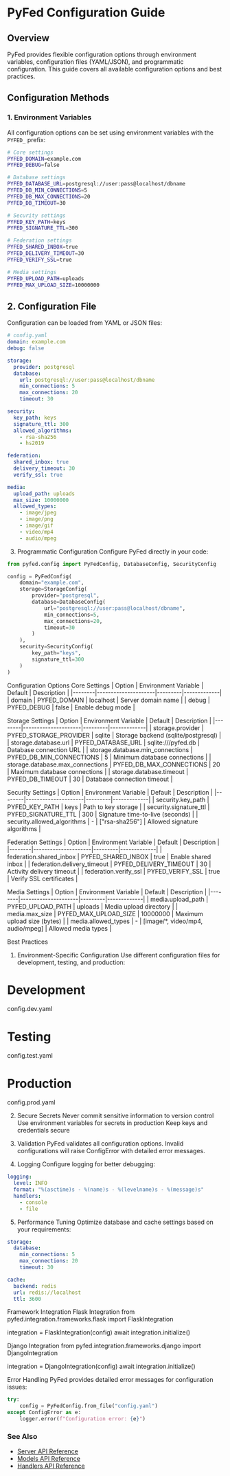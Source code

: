 # PyFed Configuration Guide

## Overview
PyFed provides flexible configuration options through environment variables, configuration files (YAML/JSON), and programmatic configuration. This guide covers all available configuration options and best practices.

## Configuration Methods

### 1. Environment Variables
All configuration options can be set using environment variables with the `PYFED_` prefix:

```bash
# Core settings
PYFED_DOMAIN=example.com
PYFED_DEBUG=false

# Database settings
PYFED_DATABASE_URL=postgresql://user:pass@localhost/dbname
PYFED_DB_MIN_CONNECTIONS=5
PYFED_DB_MAX_CONNECTIONS=20
PYFED_DB_TIMEOUT=30

# Security settings
PYFED_KEY_PATH=keys
PYFED_SIGNATURE_TTL=300

# Federation settings
PYFED_SHARED_INBOX=true
PYFED_DELIVERY_TIMEOUT=30
PYFED_VERIFY_SSL=true

# Media settings
PYFED_UPLOAD_PATH=uploads
PYFED_MAX_UPLOAD_SIZE=10000000
```

## 2. Configuration File
Configuration can be loaded from YAML or JSON files:

```yaml
# config.yaml
domain: example.com
debug: false

storage:
  provider: postgresql
  database:
    url: postgresql://user:pass@localhost/dbname
    min_connections: 5
    max_connections: 20
    timeout: 30

security:
  key_path: keys
  signature_ttl: 300
  allowed_algorithms:
    - rsa-sha256
    - hs2019

federation:
  shared_inbox: true
  delivery_timeout: 30
  verify_ssl: true

media:
  upload_path: uploads
  max_size: 10000000
  allowed_types:
    - image/jpeg
    - image/png
    - image/gif
    - video/mp4
    - audio/mpeg
```

3. Programmatic Configuration
Configure PyFed directly in your code:

```python
from pyfed.config import PyFedConfig, DatabaseConfig, SecurityConfig

config = PyFedConfig(
    domain="example.com",
    storage=StorageConfig(
        provider="postgresql",
        database=DatabaseConfig(
            url="postgresql://user:pass@localhost/dbname",
            min_connections=5,
            max_connections=20,
            timeout=30
        )
    ),
    security=SecurityConfig(
        key_path="keys",
        signature_ttl=300
    )
)
```

Configuration Options
Core Settings
| Option | Environment Variable | Default | Description | 
|--------|---------------------|---------|-------------| 
| domain | PYFED_DOMAIN | localhost | Server domain name | 
| debug | PYFED_DEBUG | false | Enable debug mode |

Storage Settings
| Option | Environment Variable | Default | Description | 
|--------|---------------------|---------|-------------| 
| storage.provider | PYFED_STORAGE_PROVIDER | sqlite | Storage backend (sqlite/postgresql) | 
| storage.database.url | PYFED_DATABASE_URL | sqlite:///pyfed.db | Database connection URL | 
| storage.database.min_connections | PYFED_DB_MIN_CONNECTIONS | 5 | Minimum database connections | 
| storage.database.max_connections | PYFED_DB_MAX_CONNECTIONS | 20 | Maximum database connections | 
| storage.database.timeout | PYFED_DB_TIMEOUT | 30 | Database connection timeout |

Security Settings
| Option | Environment Variable | Default | Description | 
|--------|---------------------|---------|-------------| 
| security.key_path | PYFED_KEY_PATH | keys | Path to key storage | 
| security.signature_ttl | PYFED_SIGNATURE_TTL | 300 | Signature time-to-live (seconds) | 
| security.allowed_algorithms | - | ["rsa-sha256"] | Allowed signature algorithms |

Federation Settings
| Option | Environment Variable | Default | Description | 
|--------|---------------------|---------|-------------| 
| federation.shared_inbox | PYFED_SHARED_INBOX | true | Enable shared inbox | 
| federation.delivery_timeout | PYFED_DELIVERY_TIMEOUT | 30 | Activity delivery timeout | 
| federation.verify_ssl | PYFED_VERIFY_SSL | true | Verify SSL certificates |

Media Settings
| Option | Environment Variable | Default | Description | 
|--------|---------------------|---------|-------------| 
| media.upload_path | PYFED_UPLOAD_PATH | uploads | Media upload directory | 
| media.max_size | PYFED_MAX_UPLOAD_SIZE | 10000000 | Maximum upload size (bytes) | 
| media.allowed_types | - | [image/*, video/mp4, audio/mpeg] | Allowed media types |

Best Practices
1. Environment-Specific Configuration
Use different configuration files for development, testing, and production:

# Development
config.dev.yaml

# Testing
config.test.yaml

# Production
config.prod.yaml

2. Secure Secrets
Never commit sensitive information to version control
Use environment variables for secrets in production
Keep keys and credentials secure
3. Validation
PyFed validates all configuration options. Invalid configurations will raise ConfigError with detailed error messages.

4. Logging
Configure logging for better debugging:

```yaml
logging:
  level: INFO
  format: "%(asctime)s - %(name)s - %(levelname)s - %(message)s"
  handlers:
    - console
    - file
```

5. Performance Tuning
Optimize database and cache settings based on your requirements:

```yaml
storage:
  database:
    min_connections: 5
    max_connections: 20
    timeout: 30

cache:
  backend: redis
  url: redis://localhost
  ttl: 3600
```

Framework Integration
Flask Integration
from pyfed.integration.frameworks.flask import FlaskIntegration

integration = FlaskIntegration(config)
await integration.initialize()

Django Integration
from pyfed.integration.frameworks.django import DjangoIntegration

integration = DjangoIntegration(config)
await integration.initialize()

Error Handling
PyFed provides detailed error messages for configuration issues:

```python
try:
    config = PyFedConfig.from_file("config.yaml")
except ConfigError as e:
    logger.error(f"Configuration error: {e}")
```

### See Also
- [Server API Reference](../api/server.md)
- [Models API Reference](../api/models.md)
- [Handlers API Reference](../api/handlers.md)